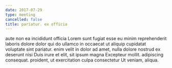 ```yaml
---
date: 2017-07-29
type: meeting
cancelled: false
title: pariatur. ex officia
---
```

aute non ea incididunt officia Lorem sunt fugiat esse eu minim reprehenderit laboris dolore dolor qui do ullamco in occaecat ut aliquip cupidatat voluptate sint pariatur. enim velit in dolor ad amet, nulla dolore nostrud ex deserunt nisi Duis irure et elit, sit ipsum magna Excepteur mollit. adipiscing consequat. proident, ut exercitation culpa consectetur Ut veniam, aliqua.